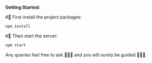**Getting Started:**

#📂 First install the project packages:

```bash
npm install
```

#🛜 Then start the server:

```bash
npm start
```

Any queries feel free to ask 🙋🏽‍♂️ and you will surely be guided 🧑🏽‍💻.
